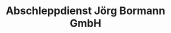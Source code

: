---
title: "Abschleppdienst Jörg Bormann GmbH"
url: /drolshagen/abschleppdienst-joerg-bormann-gmbh/
shop: Autoservice
---